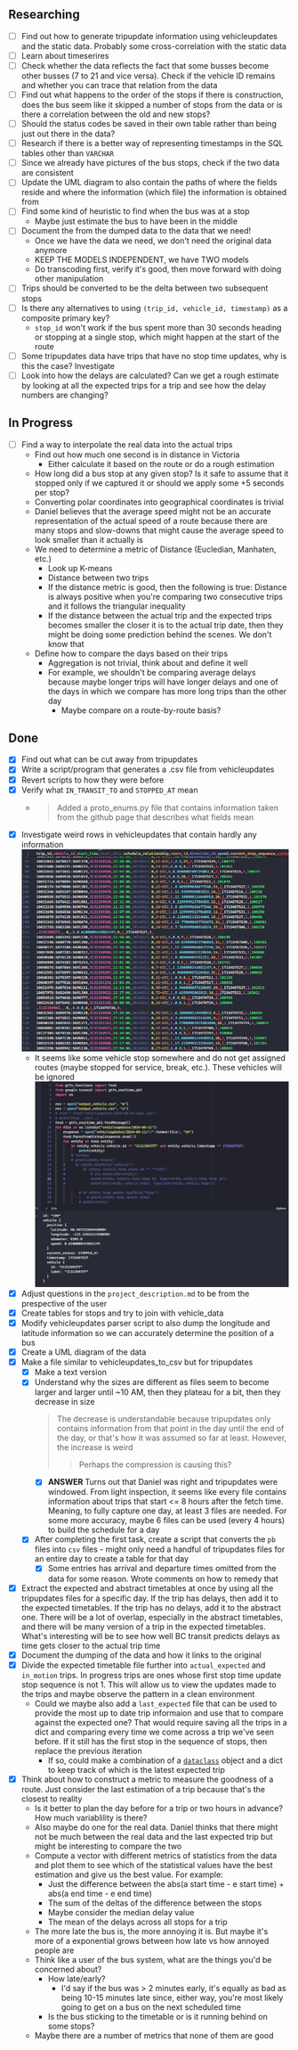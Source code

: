 ## Researching

- [ ] Find out how to generate tripupdate information using vehicleupdates and
the static data. Probably some cross-correlation with the static data
- [ ] Learn about timeserires
- [ ] Check whether the data reflects the fact that some busses become other
busses (7 to 21 and vice versa). Check if the vehicle ID remains and whether
you can trace that relation from the data
- [ ] Find out what happens to the order of the stops if there is construction,
does the bus seem like it skipped a number of stops from the data or is there a
correlation between the old and new stops?
- [ ] Should the status codes be saved in their own table rather than being
just out there in the data?
- [ ] Research if there is a better way of representing timestamps in the SQL
tables other than `VARCHAR`
- [ ] Since we already have pictures of the bus stops, check if the two data
are consistent
- [ ] Update the UML diagram to also contain the paths of where the fields
reside and where the information (which file) the information is obtained from
- [ ] Find some kind of heuristic to find when the bus was at a stop
    - Maybe just estimate the bus to have been in the middle
- [ ] Document the from the dumped data to the data that we need!
    - Once we have the data we need, we don't need the original data anymore
    - KEEP THE MODELS INDEPENDENT, we have TWO models
    - Do transcoding first, verify it's good, then move forward with doing
    other manipulation
- [ ] Trips should be converted to be the delta between two subsequent stops
- [ ] Is there any alternatives to using `(trip_id, vehicle_id, timestamp)` as
a composite primary key?
    - `stop_id` won't work if the bus spent more than 30 seconds heading or
    stopping at a single stop, which might happen at the start of the route
- [ ] Some tripupdates data have trips that have no stop time updates, why is
this the case? Investigate
- [ ] Look into how the delays are calculated? Can we get a rough estimate by
looking at all the expected trips for a trip and see how the delay numbers are
changing?

## In Progress
- [ ] Find a way to interpolate the real data into the actual trips
    - Find out how much one second is in distance in Victoria
        - Either calculate it based on the route or do a rough estimation
    - How long did a bus stop at any given stop? Is it safe to assume that it
    stopped only if we captured it or should we apply some +5 seconds per stop?
    - Converting polar coordinates into geographical coordinates is trivial
    - Daniel believes that the average speed might not be an accurate
      representation of the actual speed of a route because there are many
      stops and slow-downs that might cause the average speed to look smaller
      than it actually is
    - We need to determine a metric of Distance (Eucledian, Manhaten, etc.)
        - Look up K-means
        - Distance between two trips
        - If the distance metric is good, then the following is true: Distance
          is always positive when you're comparing two consecutive trips and it
          follows the triangular inequality
        - If the distance between the actual trip and the expected trips
          becomes smaller the closer it is to the actual trip date, then they
          might be doing some prediction behind the scenes. We don't know that
    - Define how to compare the days based on their trips
        - Aggregation is not trivial, think about and define it well
        - For example, we shouldn't be comparing average delays because maybe
          longer trips will have longer delays and one of the days in which we
          compare has more long trips than the other day
            - Maybe compare on a route-by-route basis?

## Done

- [x] Find out what can be cut away from tripupdates
- [x] Write a script/program that generates a .csv file from vehicleupdates
- [x] Revert scripts to how they were before
- [x] Verify what `IN_TRANSIT_TO` and `STOPPED_AT` mean
    - > Added a proto_enums.py file that contains information taken from the
      > github page that describes what fields mean
- [x] Investigate weird rows in vehicleupdates that contain hardly any
information ![img](images/vehicleupdates_missing_info.png)
    - It seems like some vehicle stop somewhere and do not get assigned routes
      (maybe stopped for service, break, etc.). These vehicles will be ignored
      ![img](images/vehicleupdates_missing_info_explained.png)
- [x] Adjust questions in the `project_description.md` to be from the
  prespective of the user
- [x] Create tables for stops and try to join with vehicle_data
- [x] Modify vehicleupdates parser script to also dump the longitude and
  latitude information so we can accurately determine the position of a bus
- [x] Create a UML diagram of the data
- [x] Make a file similar to vehicleupdates_to_csv but for tripupdates
    - [x] Make a text version 
    - [x] Understand why the sizes are different as files seem to become larger
      and larger until ~10 AM, then they plateau for a bit, then they decrease
      in size
        > The decrease is understandable because tripupdates only contains
        > information from that point in the day until the end of the day, or
        > that's how it was assumed so far at least. However, the increase is
        > weird
        >> Perhaps the compression is causing this?
        - [x] **ANSWER** Turns out that Daniel was right and tripupdates were
          windowed. From light inspection, it seems like every file contains
          information about trips that start <= 8 hours after the fetch time.
          Meaning, to fully capture one day, at least 3 files are needed. For
          some more accuracy, maybe 6 files can be used (every 4 hours) to
          build the schedule for a day
    - [x] After completing the first task, create a script that converts the
      `pb` files into `csv` files - might only need a handful of tripupdates
      files for an entire day to create a table for that day
        - [x] Some entries has arrival and departure times omitted from the
        data for some reason. Wrote comments on how to remedy that
- [x] Extract the expected and abstract timetables at once by using all the
  tripupdates files for a specific day. If the trip has delays, then add it to
  the expected timetables. If the trip has no delays, add it to the abstract
  one. There will be a lot of overlap, especially in the abstract timetables,
  and there will be many version of a trip in the expected timetables. What's
  interesting will be to see how well BC transit predicts delays as time gets
  closer to the actual trip time
- [x] Document the dumping of the data and how it links to the original
- [x] Divide the expected timetable file further into `actual_expected` and
  `in_motion` trips. In progress trips are ones whose first stop time update
  stop sequence is not 1. This will allow us to view the updates made to the
  trips and maybe observe the pattern in a clean environment
    - Could we maybe also add a `last_expected` file that can be used to
      provide the most up to date trip informaion and use that to compare
      against the expected one? That would require saving all the trips in a
      dict and comparing every time we come across a trip we've seen before. If
      it still has the first stop in the sequence of stops, then replace the
      previous iteration
        - If so, could make a combination of a
          [`dataclass`](https://docs.python.org/3/library/dataclasses.html)
          object and a dict to keep track of which is the latest expected trip
- [x] Think about how to construct a metric to measure the goodness of a route.
  Just consider the last estimation of a trip because that's the closest to
  reality
    - Is it better to plan the day before for a trip or two hours in advance?
      How much variablility is there?
    - Also maybe do one for the real data. Daniel thinks that there might not
      be much between the real data and the last expected trip but might be
      interesting to compare the two
    - Compute a vector with different metrics of statistics from the data and
      plot them to see which of the statistical values have the best estimation
      and give us the best value. For example:
        - Just the difference between the abs(a start time - e start time) +
          abs(a end time - e end time)
        - The sum of the deltas of the difference between the stops
        - Maybe consider the median delay value
        - The mean of the delays across all stops for a trip
    - The more late the bus is, the more annoying it is. But maybe it's more of
      a exponential grows between how late vs how annoyed people are
    - Think like a user of the bus system, what are the things you'd be
      concerned about?
        - How late/early?
            - I'd say if the bus was > 2 minutes early, it's equally as bad as
              being 10-15 minutes late since, either way, you're most likely
              going to get on a bus on the next scheduled time
        - Is the bus sticking to the timetable or is it running behind on some
          stops?
    - Maybe there are a number of metrics that none of them are good